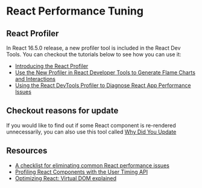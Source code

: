 # React Performance Tuning

## React Profiler

In React 16.5.0 release, a new profiler tool is included in the React Dev Tools. You can checkout the tutorials below to see how you can use it:

* [Introducing the React Profiler](https://reactjs.org/blog/2018/09/10/introducing-the-react-profiler.html)
* [Use the New Profiler in React Developer Tools to Generate Flame Charts and Interactions](https://elijahmanor.com/react-devtools-profiler/)
* [Using the React DevTools Profiler to Diagnose React App Performance Issues](https://www.netlify.com/blog/2018/08/29/using-the-react-devtools-profiler-to-diagnose-react-app-performance-issues/)

## Checkout reasons for update

If you would like to find out if some React component is re-rendered unnecessarily, you can also use this tool called [Why Did You Update](https://github.com/maicki/why-did-you-update)

## Resources

* [A checklist for eliminating common React performance issues](https://logrocket-blog.ghost.io/death-by-a-thousand-cuts-a-checklist-for-eliminating-common-react-performance-issues/)
* [Profiling React Components with the User Timing API](https://www.telerik.com/blogs/profiling-react-components-with-the-user-timing-api)
* [Optimizing React: Virtual DOM explained](https://evilmartians.com/chronicles/optimizing-react-virtual-dom-explained)

